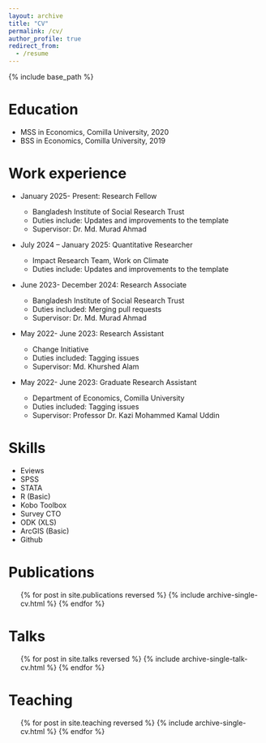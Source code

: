 ```yaml
---
layout: archive
title: "CV"
permalink: /cv/
author_profile: true
redirect_from:
  - /resume
---
```


{% include base_path %}

Education
======
* MSS in Economics, Comilla University, 2020 
* BSS in Economics, Comilla University, 2019 

Work experience
======
* January 2025- Present: Research Fellow
  * Bangladesh Institute of Social Research Trust
  * Duties include: Updates and improvements to the template
  * Supervisor: Dr. Md. Murad Ahmad

* July 2024 – January 2025: Quantitative Researcher 
  * Impact Research Team, Work on Climate  
  * Duties include: Updates and improvements to the template
 
* June 2023- December 2024: Research Associate
  * Bangladesh Institute of Social Research Trust
  * Duties included: Merging pull requests
  * Supervisor: Dr. Md. Murad Ahmad

* May 2022- June 2023: Research Assistant
  * Change Initiative 
  * Duties included: Tagging issues
  * Supervisor: Md. Khurshed Alam

* May 2022- June 2023: Graduate Research Assistant
  * Department of Economics, Comilla University 
  * Duties included: Tagging issues
  * Supervisor: Professor Dr. Kazi Mohammed Kamal Uddin
  
Skills
======
* Eviews
* SPSS
* STATA
* R (Basic)
* Kobo Toolbox
* Survey CTO
* ODK (XLS)
* ArcGIS (Basic)
* Github


Publications
======
  <ul>{% for post in site.publications reversed %}
    {% include archive-single-cv.html %}
  {% endfor %}</ul>
  
Talks
======
  <ul>{% for post in site.talks reversed %}
    {% include archive-single-talk-cv.html  %}
  {% endfor %}</ul>
  
Teaching
======
  <ul>{% for post in site.teaching reversed %}
    {% include archive-single-cv.html %}
  {% endfor %}</ul>
  

